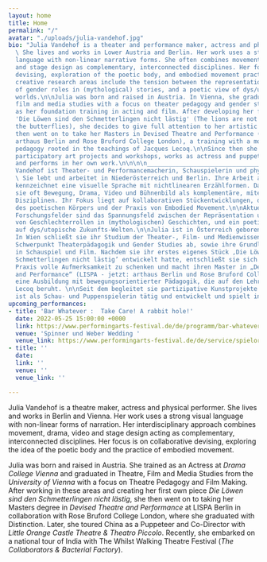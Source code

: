 ```yaml
---
layout: home
title: Home
permalink: "/"
avatar: "./uploads/julia-vandehof.jpg"
bio: "Julia Vandehof is a theater and performance maker, actress and physical performer.
  \ She lives and works in Lower Austria and Berlin. Her work uses a strong visual
  language with non-linear narrative forms. She often combines movement, drama, video
  and stage design as complementary, interconnected disciplines. Her focus is on collaborative
  devising, exploration of the poetic body, and embodied movement practice.\n\nCurrent
  creative research areas include the tension between the representation and reality
  of gender roles in (mythological) stories, and a poetic view of dys/utopian future
  worlds.\n\nJulia was born and raised in Austria. In Vienna, she graduated in theater,
  film and media studies with a focus on theater pedagogy and gender studies, as well
  as her foundation training in acting and film. After developing her first own play
  'Die Löwen sind den Schmetterlingen nicht lästig' (The lions are not annoying to
  the butterflies), she decides to give full attention to her artistic practice and
  then went on to take her Masters in Devised Theatre and Performance (LISPA - now:
  arthaus Berlin and Rose Bruford College London), a training with a movement based
  pedagogy rooted in the teachings of Jacques Lecoq.\n\nSince then she accompanies
  participatory art projects and workshops, works as actress and puppeteer and develops
  and performs in her own work.\n\n\n\n______________________________________________________________________________\n\n\nJulia
  Vandehof ist Theater- und Performancemacherin, Schauspielerin und physische Performerin.
  \ Sie lebt und arbeitet in Niederösterreich und Berlin. Ihre Arbeit als Theatermacherin
  kennzeichnet eine visuelle Sprache mit nichtlinearen Erzählformen. Dabei kombiniert
  sie oft Bewegung, Drama, Video und Bühnenbild als komplementäre, miteinander verbundene
  Disziplinen. Ihr Fokus liegt auf kollaborativen Stückentwicklungen, der Erforschung
  des poetischen Körpers und der Praxis von Embodied Movement.\n\nAktuelle kreative
  Forschungsfelder sind das Spannungsfeld zwischen der Repräsentation und der Realität
  von Geschlechterrollen in (mythologischen) Geschichten, und ein poetischer Blick
  auf dys/utopische Zukunfts-Welten.\n\nJulia ist in Österreich geboren und aufgewachsen.
  In Wien schließt sie ihr Studium der Theater-, Film- und Medienwissenschaften mit
  Schwerpunkt Theaterpädagogik und Gender Studies ab, sowie ihre Grundlagenausbildung
  in Schauspiel und Film. Nachdem sie ihr erstes eigenes Stück ‚Die Löwen sind den
  Schmetterlingen nicht lästig’ entwickelt hatte, entschließt sie sich ihrer künstlerischen
  Praxis volle Aufmerksamkeit zu schenken und macht ihren Master in „Devised Theatre
  and Performance“ (LISPA - jetzt: arthaus Berlin und Rose Bruford College London),
  eine Ausbildung mit bewegungsorientierter Pädagogik, die auf den Lehren von Jacques
  Lecoq beruht. \n\nSeit dem begleitet sie partizipative Kunstprojekte und Workshops,
  ist als Schau- und Puppenspielerin tätig und entwickelt und spielt in eigenen Performances.\n\n"
upcoming_performances:
- title: 'Bar Whatever :  Take Care! A rabbit hole!'
  date: 2022-05-25 15:00:00 +0000
  link: https://www.performingarts-festival.de/de/programm/bar-whatever
  venue: 'Spinner und Weber Wedding '
  venue_link: https://www.performingarts-festival.de/de/service/spielorte/spinner-und-weber-kulturhaus-galerie
- title: ''
  date: 
  link: ''
  venue: ''
  venue_link: ''

---
```

Julia Vandehof is a theatre maker, actress and physical performer. She lives and works in Berlin and Vienna. Her work uses a strong visual language with non-linear forms of narration. Her interdisciplinary approach combines movement, drama, video and stage design acting as complementary, interconnected disciplines. Her focus is on collaborative devising, exploring the idea of the poetic body and the practice of embodied movement.

Julia was born and raised in Austria. She trained as an Actress at _Drama College Vienna_ and graduated in Theatre, Film and Media Studies from the _University of Vienna_ with a focus on Theatre Pedagogy and Film Making. After working in these areas and creating her first own piece _Die Löwen sind den Schmetterlingen nicht lästig_, she then went on to taking her Masters degree in _Devised Theatre and Performance_ at LISPA Berlin in collaboration with Rose Bruford College London, where she graduated with Distinction. Later, she toured China as a Puppeteer and Co-Director with _Little Orange Castle Theatre & Theatro Piccolo_. Recently, she embarked on a national tour of India with The Whilst Walking Theatre Festival (_The Collaborators & Bacterial Factory_).